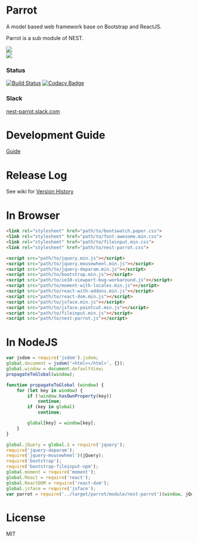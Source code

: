 # Parrot
A model based web framework base on Bootstrap and ReactJS.  

Parrot is a sub module of NEST.

![](http://bradwoo8621.github.io/parrot/guide/img/nest-transparent.png)  
![](http://bradwoo8621.github.io/parrot/guide/img/parrot-transparent.png)

### Status
[![Build Status](https://travis-ci.org/bradwoo8621/parrot.svg?branch=master)](https://travis-ci.org/bradwoo8621/parrot) [![Codacy Badge](https://api.codacy.com/project/badge/grade/2c3fa38232a947079918f76282330bd6)](https://www.codacy.com/app/bradwoo8621/parrot)

### Slack
[nest-parrot.slack.com](https://slack.global.ssl.fastly.net/66f9/img/icons/ios-32.png)

# Development Guide
[Guide](http://bradwoo8621.github.io/parrot/guide/index.html)

# Release Log
See wiki for [Version History](https://github.com/bradwoo8621/parrot/wiki/Version-History)

# In Browser
```html
<link rel="stylesheet" href="path/to/bootswatch.paper.css">
<link rel="stylesheet" href="path/to/font-awesome.min.css">
<link rel="stylesheet" href="path/to/fileinput.min.css">
<link rel="stylesheet" href="path/to/nest-parrot.css">

<script src="path/to/jquery.min.js"></script>
<script src="path/to/jquery.mousewheel.min.js"></script>
<script src="path/to/jquery-deparam.min.js"></script>
<script src="path/to/bootstrap.min.js"></script>
<script src="path/to/ie10-viewport-bug-workaround.js"></script>
<script src="path/to/moment-with-locales.min.js"></script>
<script src="path/to/react-with-addons.min.js"></script>
<script src="path/to/react-dom.min.js"></script>
<script src="path/to/jsface.min.js"></script>
<script src="path/to/jsface.pointcut.min.js"></script>
<script src="path/to/fileinput.min.js"></script>
<script src="path/to/nest-parrot.js"></script>
```

# In NodeJS
```javascript
var jsdom = require('jsdom').jsdom;
global.document = jsdom('<html></html>', {});
global.window = document.defaultView;
propagateToGlobal(window);

function propagateToGlobal (window) {
	for (let key in window) {
		if (!window.hasOwnProperty(key))
			continue;
		if (key in global)
			continue;

		global[key] = window[key];
	}
}

global.jQuery = global.$ = require('jquery');
require('jquery-deparam');
require('jquery-mousewheel')(jQuery);
require('bootstrap');
require('bootstrap-fileinput-npm');
global.moment = require('moment');
global.React = require('react');
global.ReactDOM = require('react-dom');
global.jsface = require('jsface');
var parrot = require('../target/parrot/module/nest-parrot')(window, jQuery, jsface, moment, React, ReactDOM, true);
```

# License
MIT
